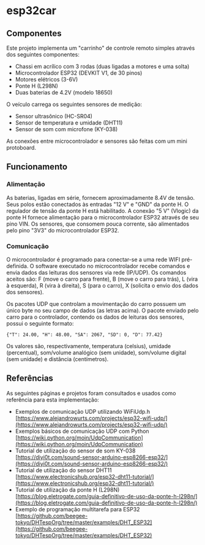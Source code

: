 # esp32car

## Componentes

Este projeto implementa um "carrinho" de controle remoto simples através dos seguintes componentes:

- Chassi em acrílico com 3 rodas (duas ligadas a motores e uma solta)
- Microcontrolador ESP32 (DEVKIT V1, de 30 pinos)
- Motores elétricos (3-6V)
- Ponte H (L298N)
- Duas baterias de 4.2V (modelo 18650)

O veículo carrega os seguintes sensores de medição:

- Sensor ultrasônico (HC-SR04)
- Sensor de temperatura e umidade (DHT11)
- Sensor de som com microfone (KY-038)

As conexões entre microcontrolador e sensores são feitas com um mini protoboard.

## Funcionamento

### Alimentação

As baterias, ligadas em série, fornecem aproximadamente 8.4V de tensão. Seus polos estão conectados às entradas "12 V" e "GND" da ponte H. O regulador de tensão da ponte H está habilitado. A conexão "5 V" (Vlogic) da ponte H fornece alimentação para o microcontrolador ESP32 através de seu pino VIN. Os sensores, que consomem pouca corrente, são alimentados pelo pino "3V3" do microcontrolador ESP32.

### Comunicação

O microcontrolador é programado para conectar-se a uma rede WIFI pré-definida. O software executado no microcontrolador recebe comandos e envia dados das leituras dos sensores via rede (IP/UDP). Os comandos aceitos são: F (move o carro para frente), B (move o carro para trás), L (vira à esquerda), R (vira à direita), S (para o carro), X (solicita o envio dos dados dos sensores).

Os pacotes UDP que controlam a movimentação do carro possuem um único byte no seu campo de dados (as letras acima). O pacote enviado pelo carro para o controlador, contendo os dados de leituras dos sensores, possui o seguinte formato:

```
{"T": 24.00, "H": 48.00, "SA": 2067, "SD": 0, "D": 77.42}
```

Os valores são, respectivamente, temperatura (celsius), umidade (percentual), som/volume analógico (sem unidade), som/volume digital (sem unidade) e distância (centímetros).


## Referências

As seguintes páginas e projetos foram consultados e usados como referência para esta implementação:

- Exemplos de comunicação UDP utilizando WiFiUdp.h [https://www.alejandrowurts.com/projects/esp32-wifi-udp/](https://www.alejandrowurts.com/projects/esp32-wifi-udp/)
- Exemplos básicos de comunicação UDP com Python [https://wiki.python.org/moin/UdpCommunication](https://wiki.python.org/moin/UdpCommunication)
- Tutorial de utilização do sensor de som KY-038 [https://diyi0t.com/sound-sensor-arduino-esp8266-esp32/](https://diyi0t.com/sound-sensor-arduino-esp8266-esp32/)
- Tutorial de utilização do sensor DHT11 [https://www.electronicshub.org/esp32-dht11-tutorial/](https://www.electronicshub.org/esp32-dht11-tutorial/)
- Tutorial de utilização da ponte H (L298N) [https://blog.eletrogate.com/guia-definitivo-de-uso-da-ponte-h-l298n/](https://blog.eletrogate.com/guia-definitivo-de-uso-da-ponte-h-l298n/)
- Exemplo de programação multitarefa para ESP32 [https://github.com/beegee-tokyo/DHTespOrg/tree/master/examples/DHT_ESP32](https://github.com/beegee-tokyo/DHTespOrg/tree/master/examples/DHT_ESP32)
